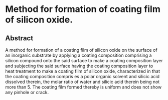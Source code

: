 # Method for formation of coating film of silicon oxide.

## Abstract
A method for formation of a coating film of silicon oxide on the surface of an inorganic substrate by applying a coating composition comprising a silicon compound onto the said surface to make a coating composition layer and subjecting the said surface having the coating composition layer to heat treatment to make a coating film of silicon oxide, characterized in that the coating composition compris es a polar organic solvent and silicic acid dissolved therein, the molar ratio of water and silicic acid therein being not more than 5. The coating film formed thereby is uniform and does not show any pinhole or crack.